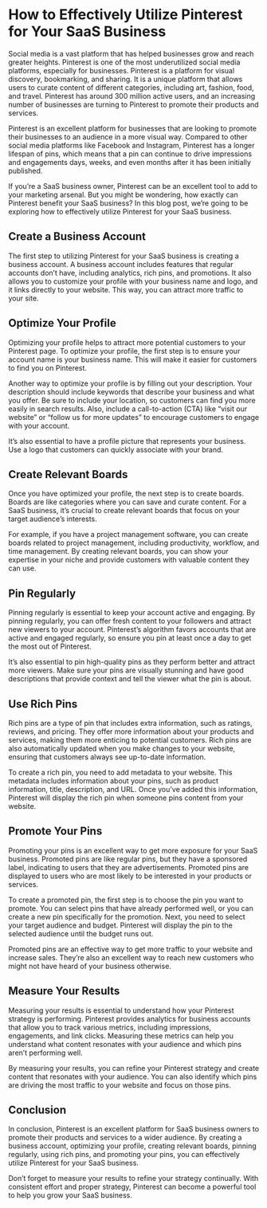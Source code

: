 # How to Effectively Utilize Pinterest for Your SaaS Business

Social media is a vast platform that has helped businesses grow and reach greater heights. Pinterest is one of the most underutilized social media platforms, especially for businesses. Pinterest is a platform for visual discovery, bookmarking, and sharing. It is a unique platform that allows users to curate content of different categories, including art, fashion, food, and travel. Pinterest has around 300 million active users, and an increasing number of businesses are turning to Pinterest to promote their products and services.

Pinterest is an excellent platform for businesses that are looking to promote their businesses to an audience in a more visual way. Compared to other social media platforms like Facebook and Instagram, Pinterest has a longer lifespan of pins, which means that a pin can continue to drive impressions and engagements days, weeks, and even months after it has been initially published.

If you’re a SaaS business owner, Pinterest can be an excellent tool to add to your marketing arsenal. But you might be wondering, how exactly can Pinterest benefit your SaaS business? In this blog post, we’re going to be exploring how to effectively utilize Pinterest for your SaaS business.

## Create a Business Account

The first step to utilizing Pinterest for your SaaS business is creating a business account. A business account includes features that regular accounts don’t have, including analytics, rich pins, and promotions. It also allows you to customize your profile with your business name and logo, and it links directly to your website. This way, you can attract more traffic to your site.

## Optimize Your Profile

Optimizing your profile helps to attract more potential customers to your Pinterest page. To optimize your profile, the first step is to ensure your account name is your business name. This will make it easier for customers to find you on Pinterest.

Another way to optimize your profile is by filling out your description. Your description should include keywords that describe your business and what you offer. Be sure to include your location, so customers can find you more easily in search results. Also, include a call-to-action (CTA) like “visit our website” or “follow us for more updates” to encourage customers to engage with your account.

It’s also essential to have a profile picture that represents your business. Use a logo that customers can quickly associate with your brand.

## Create Relevant Boards

Once you have optimized your profile, the next step is to create boards. Boards are like categories where you can save and curate content. For a SaaS business, it’s crucial to create relevant boards that focus on your target audience’s interests.

For example, if you have a project management software, you can create boards related to project management, including productivity, workflow, and time management. By creating relevant boards, you can show your expertise in your niche and provide customers with valuable content they can use.

## Pin Regularly

Pinning regularly is essential to keep your account active and engaging. By pinning regularly, you can offer fresh content to your followers and attract new viewers to your account. Pinterest’s algorithm favors accounts that are active and engaged regularly, so ensure you pin at least once a day to get the most out of Pinterest.

It’s also essential to pin high-quality pins as they perform better and attract more viewers. Make sure your pins are visually stunning and have good descriptions that provide context and tell the viewer what the pin is about.

## Use Rich Pins

Rich pins are a type of pin that includes extra information, such as ratings, reviews, and pricing. They offer more information about your products and services, making them more enticing to potential customers. Rich pins are also automatically updated when you make changes to your website, ensuring that customers always see up-to-date information.

To create a rich pin, you need to add metadata to your website. This metadata includes information about your pins, such as product information, title, description, and URL. Once you’ve added this information, Pinterest will display the rich pin when someone pins content from your website.

## Promote Your Pins

Promoting your pins is an excellent way to get more exposure for your SaaS business. Promoted pins are like regular pins, but they have a sponsored label, indicating to users that they are advertisements. Promoted pins are displayed to users who are most likely to be interested in your products or services.

To create a promoted pin, the first step is to choose the pin you want to promote. You can select pins that have already performed well, or you can create a new pin specifically for the promotion. Next, you need to select your target audience and budget. Pinterest will display the pin to the selected audience until the budget runs out.

Promoted pins are an effective way to get more traffic to your website and increase sales. They’re also an excellent way to reach new customers who might not have heard of your business otherwise.

## Measure Your Results

Measuring your results is essential to understand how your Pinterest strategy is performing. Pinterest provides analytics for business accounts that allow you to track various metrics, including impressions, engagements, and link clicks. Measuring these metrics can help you understand what content resonates with your audience and which pins aren’t performing well.

By measuring your results, you can refine your Pinterest strategy and create content that resonates with your audience. You can also identify which pins are driving the most traffic to your website and focus on those pins.

## Conclusion

In conclusion, Pinterest is an excellent platform for SaaS business owners to promote their products and services to a wider audience. By creating a business account, optimizing your profile, creating relevant boards, pinning regularly, using rich pins, and promoting your pins, you can effectively utilize Pinterest for your SaaS business.

Don’t forget to measure your results to refine your strategy continually. With consistent effort and proper strategy, Pinterest can become a powerful tool to help you grow your SaaS business.
